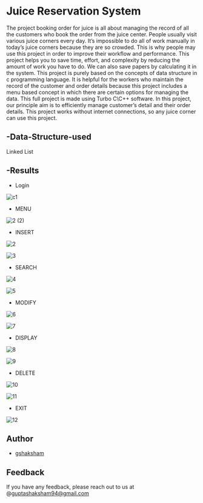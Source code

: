 
# Juice Reservation System

The project booking order for juice is all about managing the record of all the customers who book the order from the juice center. People usually visit various juice corners every 
day. It’s impossible to do all of work manually in today’s juice corners because they are so crowded. This is why people may use this project in order to improve their workflow and 
performance. This project helps you to save time, effort, and complexity by reducing the amount of work you have to do. We can also save papers by calculating it in the system. This project 
is purely based on the concepts of data structure in c programming language. It is helpful for the workers who maintain the record of the customer and order details 
because this project includes a menu based concept in which there are certain options for managing the data. This full project is made using Turbo C\C++ software. In this project, our principle aim is to efficiently manage customer’s detail and their order 
details. This project works without internet connections, so any juice corner can use this project. 


## -Data-Structure-used

Linked List

## -Results

- Login

![c1](https://github.com/gshaksham/Juice-Reservation-System/assets/114429990/65f59203-0f6b-432c-8717-80a6f355acc2)

- MENU

![2 (2)](https://github.com/gshaksham/Juice-Reservation-System/assets/114429990/4c2ce78e-0451-401e-80f2-1c08cabb0fdf)

- INSERT

![2](https://github.com/gshaksham/Juice-Reservation-System/assets/114429990/947913ec-b2f7-4950-bf78-4ab18aa2875a)

![3](https://github.com/gshaksham/Juice-Reservation-System/assets/114429990/34eb1e34-be24-4ede-907d-af920659e1ad)

- SEARCH

![4](https://github.com/gshaksham/Juice-Reservation-System/assets/114429990/cab7f11e-5ce6-4107-8fc8-a2be8a07f6bb)

![5](https://github.com/gshaksham/Juice-Reservation-System/assets/114429990/8d989af6-8f9c-496d-98cd-fd26dd8c3e74)

- MODIFY
  
![6](https://github.com/gshaksham/Juice-Reservation-System/assets/114429990/71995899-c848-408e-a4dd-c6714747d573)

![7](https://github.com/gshaksham/Juice-Reservation-System/assets/114429990/a812d35f-55bd-483e-8fd6-7794fa002521)

- DISPLAY
  
![8](https://github.com/gshaksham/Juice-Reservation-System/assets/114429990/00c1a427-b3ce-4af1-af0b-f92c80094409)

![9](https://github.com/gshaksham/Juice-Reservation-System/assets/114429990/943221ba-df3f-433e-bb9b-eca5759197b3)

- DELETE
  
![10](https://github.com/gshaksham/Juice-Reservation-System/assets/114429990/03c31895-3b74-4078-a960-24d5fa04cc81)

![11](https://github.com/gshaksham/Juice-Reservation-System/assets/114429990/1fb900b5-4b2e-4062-920d-abe01600b88f)

- EXIT
  
![12](https://github.com/gshaksham/Juice-Reservation-System/assets/114429990/ce55cb0c-5cc5-431d-9205-cb6665e0fc72)



## Author

- [gshaksham](https://github.com/gshaksham)

## Feedback

If you have any feedback, please reach out to us at @guptashaksham94@gmail.com










